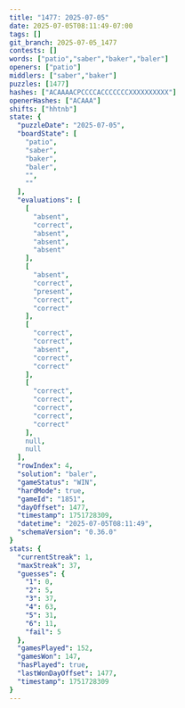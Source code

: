 ```yaml
---
title: "1477: 2025-07-05"
date: 2025-07-05T08:11:49-07:00
tags: []
git_branch: 2025-07-05_1477
contests: []
words: ["patio","saber","baker","baler"]
openers: ["patio"]
middlers: ["saber","baker"]
puzzles: [1477]
hashes: ["ACAAAACPCCCCACCCCCCCXXXXXXXXXX"]
openerHashes: ["ACAAA"]
shifts: ["hhtnb"]
state: {
  "puzzleDate": "2025-07-05",
  "boardState": [
    "patio",
    "saber",
    "baker",
    "baler",
    "",
    ""
  ],
  "evaluations": [
    [
      "absent",
      "correct",
      "absent",
      "absent",
      "absent"
    ],
    [
      "absent",
      "correct",
      "present",
      "correct",
      "correct"
    ],
    [
      "correct",
      "correct",
      "absent",
      "correct",
      "correct"
    ],
    [
      "correct",
      "correct",
      "correct",
      "correct",
      "correct"
    ],
    null,
    null
  ],
  "rowIndex": 4,
  "solution": "baler",
  "gameStatus": "WIN",
  "hardMode": true,
  "gameId": "1851",
  "dayOffset": 1477,
  "timestamp": 1751728309,
  "datetime": "2025-07-05T08:11:49",
  "schemaVersion": "0.36.0"
}
stats: {
  "currentStreak": 1,
  "maxStreak": 37,
  "guesses": {
    "1": 0,
    "2": 5,
    "3": 37,
    "4": 63,
    "5": 31,
    "6": 11,
    "fail": 5
  },
  "gamesPlayed": 152,
  "gamesWon": 147,
  "hasPlayed": true,
  "lastWonDayOffset": 1477,
  "timestamp": 1751728309
}
---
```

<!-- more -->
